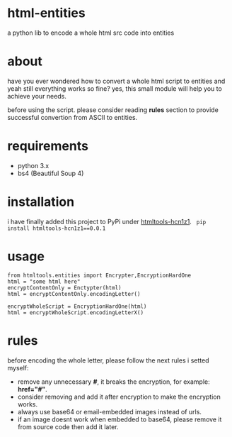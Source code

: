 # html-entities
a python lib to encode a whole html src code into entities

# about
have you ever wondered how to convert a whole html script to entities and yeah still everything works so fine? yes, this small module will help you to achieve your needs.

before using the script. please consider reading **rules** section to provide successful convertion from ASCII to entities.

# requirements
- python 3.x
- bs4 (Beautiful Soup 4)

# installation
i have finally added this project to PyPi under [htmltools-hcn1z1](https://pypi.org/project/htmltools-hcn1z1/0.0.1/).
`` pip install htmltools-hcn1z1==0.0.1``
# usage
```
from htmltools.entities import Encrypter,EncryptionHardOne
html = "some html here"
encryptContentOnly = Enctypter(html)
html = encryptContentOnly.encodingLetter()

encryptWholeScript = EncryptionHardOne(html)
html = encryptWholeScript.encodingLetterX()
```
# rules
before encoding the whole letter, please follow the next rules i setted myself:
- remove any unnecessary **#**, it breaks the encryption, for example: **href="#"**.
- consider removing <style> Content </style> and add it after encryption to make the encryption works.
- always use base64 or email-embedded images instead of urls.
- if an image doesnt work when embedded to base64, please remove it from source code then add it later.

